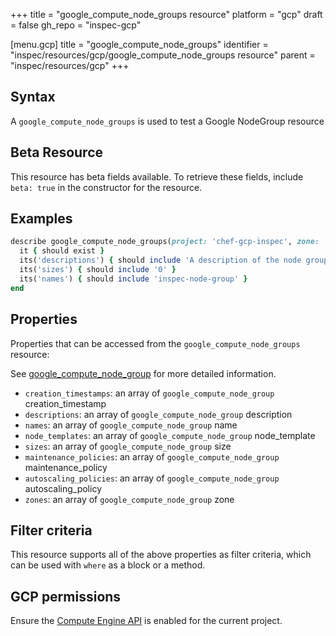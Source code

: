 +++
title = "google_compute_node_groups resource"
platform = "gcp"
draft = false
gh_repo = "inspec-gcp"

[menu.gcp]
title = "google_compute_node_groups"
identifier = "inspec/resources/gcp/google_compute_node_groups resource"
parent = "inspec/resources/gcp"
+++

## Syntax

A `google_compute_node_groups` is used to test a Google NodeGroup resource


## Beta Resource
This resource has beta fields available. To retrieve these fields, include `beta: true` in the constructor for the resource.

## Examples

```ruby
describe google_compute_node_groups(project: 'chef-gcp-inspec', zone: 'zone') do
  it { should exist }
  its('descriptions') { should include 'A description of the node group' }
  its('sizes') { should include '0' }
  its('names') { should include 'inspec-node-group' }
end
```

## Properties

Properties that can be accessed from the `google_compute_node_groups` resource:

See [google_compute_node_group](google_compute_node_group) for more detailed information.

  * `creation_timestamps`: an array of `google_compute_node_group` creation_timestamp
  * `descriptions`: an array of `google_compute_node_group` description
  * `names`: an array of `google_compute_node_group` name
  * `node_templates`: an array of `google_compute_node_group` node_template
  * `sizes`: an array of `google_compute_node_group` size
  * `maintenance_policies`: an array of `google_compute_node_group` maintenance_policy
  * `autoscaling_policies`: an array of `google_compute_node_group` autoscaling_policy
  * `zones`: an array of `google_compute_node_group` zone

## Filter criteria

This resource supports all of the above properties as filter criteria, which can be used
with `where` as a block or a method.

## GCP permissions

Ensure the [Compute Engine API](https://console.cloud.google.com/apis/library/compute.googleapis.com/) is enabled for the current project.
